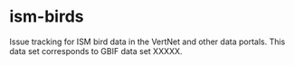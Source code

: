 # ism-birds
Issue tracking for ISM bird data in the VertNet and other data portals. This data set corresponds to GBIF data set XXXXX.
